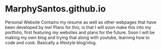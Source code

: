# MarphySantos.github.io
Personal Website
Contains my resume as well as other webpages that have been developed by me!
Plans for this, is that I will soon make this into my portfolio, first featuring my websites and plans for the future.
Soon I will be making my own blog and trying that along with youtube, learning how to code and cook. 
Basically a lifestyle blog/vlog.
